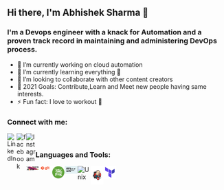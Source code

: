 ## Hi there, I'm Abhishek Sharma 👋

### I'm a Devops engineer with a knack for Automation and a proven track record in maintaining and administering DevOps process.
- 🔭 I’m currently working on cloud automation 
- 🌱 I’m currently learning everything 🤣
- 👯 I’m looking to collaborate with other content creators
- 🥅 2021 Goals: Contribute,Learn and Meet new people having same interests.
- ⚡ Fun fact: I love to workout 🏃

### Connect with me:


[<img align="left" alt="LinkedIn" width="22px" src="https://cdn.jsdelivr.net/npm/simple-icons@v3/icons/linkedin.svg" />][linkedin]
[<img align="left" alt="facebook" width="22px" src="https://cdn.jsdelivr.net/npm/simple-icons@3.3.0/icons/facebook.svg" />][facebook]
[<img align="left" alt="Instagram" width="22px" src="https://cdn.jsdelivr.net/npm/simple-icons@v3/icons/instagram.svg" />][instagram]

<br />

### Languages and Tools:


<img align="left" alt="Unix" width="30px" src="https://raw.githubusercontent.com/parzival92/parzival92/master/icons/maven.jpg" />
<img align="left" alt="Unix" width="30px" src="https://raw.githubusercontent.com/parzival92/parzival92/master/icons/git.png"/>
<img align="left" alt="Unix" width="30px" src="https://raw.githubusercontent.com/parzival92/parzival92/master/icons/jfrog.png"/>
<img align="left" alt="Unix" width="30px" src="https://raw.githubusercontent.com/parzival92/parzival92/master/icons/shell.jpg"/>
<img align="left" alt="Unix" width="30px" src="https://simpleicons.org/icons/microsoftazure.svg"/>
<img align="left" alt="Unix" width="30px" src="https://raw.githubusercontent.com/parzival92/parzival92/master/icons/jenkins.png"/>
<img align="left" alt="Unix" width="30px" src="https://raw.githubusercontent.com/parzival92/parzival92/master/icons/teraform.png"/>


    



[facebook]: https://www.facebook.com/abhishek.slayer
[instagram]: https://www.instagram.com/parzival.92
[linkedin]: https://www.linkedin.com/in/abhishek-sharma-790a8b149/
